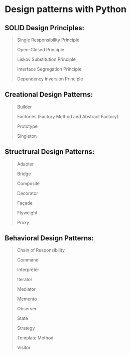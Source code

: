 # Design patterns with Python
 
## SOLID Design Principles:
> Single Responsibility Principle
> 
> Open-Closed Principle
> 
> Liskov Substitution Principle
> 
> Interface Segregation Principle
> 
> Dependency Inversion Principle

## Creational Design Patterns: 
> Builder
> 
> Factories (Factory Method and Abstract Factory)
> 
> Prototype
> 
> Singleton

## Structrural Design Patterns: 
> Adapter
> 
> Bridge
> 
> Composite
> 
> Decorator
> 
> Façade
> 
> Flyweight
> 
> Proxy

## Behavioral Design Patterns: 
> Chain of Responsibility
> 
> Command
> 
> Interpreter
> 
> Iterator
> 
> Mediator
> 
> Memento
> 
> Observer
> 
> State
> 
> Strategy
> 
> Template Method
> 
> Visitor
